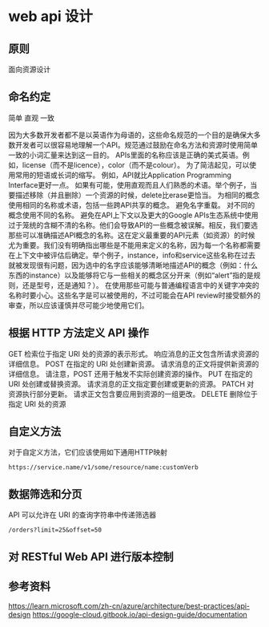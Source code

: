 # web api 设计

## 原则
面向资源设计

## 命名约定
简单
直观
一致

因为大多数开发者都不是以英语作为母语的，这些命名规范的一个目的是确保大多数开发者可以很容易地理解一个API。规范通过鼓励在命名方法和资源时使用简单一致的小词汇量来达到这一目的。
APIs里面的名称应该是正确的美式英语。例如，license（而不是licence），color（而不是colour）。
为了简洁起见，可以使用常用的短语或长词的缩写。 例如，API就比Application Programming Interface更好一点。
如果有可能，使用直观而且人们熟悉的术语。举个例子，当要描述移除（并且删除）一个资源的时候，delete比erase更恰当。
为相同的概念使用相同的名称或术语，包括一些跨API共享的概念。
避免名字重载。 对不同的概念使用不同的名称。
避免在API上下文以及更大的Google APIs生态系统中使用过于笼统的含糊不清的名称。他们会导致API的一些概念被误解。相反，我们要选那些可以准确描述API概念的名称。这在定义最重要的API元素（如资源）的时候尤为重要。我们没有明确指出哪些是不能用来定义的名称，因为每一个名称都需要在上下文中被评估后确定。举个例子，instance，info和service这些名称在过去就被发现很有问题，因为选中的名字应该能够清晰地描述API的概念（例如：什么东西的instance）以及能够将它与一些相关的概念区分开来（例如“alert”指的是规则，还是型号，还是通知？）。
在使用那些可能与普通编程语言中的关键字冲突的名称时要小心。这些名字是可以被使用的，不过可能会在API review时接受额外的审查，所以应该谨慎并尽可能少地使用它们。

## 根据 HTTP 方法定义 API 操作
GET 检索位于指定 URI 处的资源的表示形式。 响应消息的正文包含所请求资源的详细信息。
POST 在指定的 URI 处创建新资源。 请求消息的正文将提供新资源的详细信息。 请注意，POST 还用于触发不实际创建资源的操作。
PUT 在指定的 URI 处创建或替换资源。 请求消息的正文指定要创建或更新的资源。
PATCH 对资源执行部分更新。 请求正文包含要应用到资源的一组更改。
DELETE 删除位于指定 URI 处的资源

## 自定义方法
对于自定义方法，它们应该使用如下通用HTTP映射
```
https://service.name/v1/some/resource/name:customVerb
```

## 数据筛选和分页
API 可以允许在 URI 的查询字符串中传递筛选器

```
/orders?limit=25&offset=50
```

## 对 RESTful Web API 进行版本控制


## 参考资料

https://learn.microsoft.com/zh-cn/azure/architecture/best-practices/api-design
https://google-cloud.gitbook.io/api-design-guide/documentation